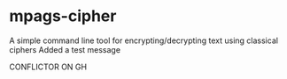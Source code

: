 # mpags-cipher
A simple command line tool for encrypting/decrypting text using classical ciphers
Added a test message

CONFLICTOR ON GH
